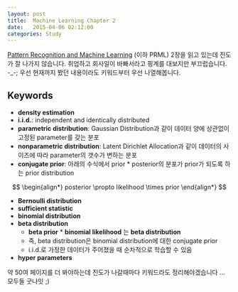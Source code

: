 ```yaml
---
layout: post
title:  Machine Learning Chapter 2
date:   2015-04-06 02:12:00
categories: Study
---
```


[Pattern Recognition and Machine Learning] (이하 PRML) 2장을 읽고 있는데 진도가 잘 나가지 않습니다.
취업하고 회사일이 바빠서라고 핑계를 대보지만 부끄럽습니다. -_-;
우선 현재까지 봤던 내용이라도 키워드부터 우선 나열해봅니다.

## Keywords ##

  * **density estimation**
  * **i.i.d.**: independent and identically distributed
  * **parametric distribution**: Gaussian Distribution과 같이 데이터 양에 상관없이 고정된 parameter를 갖는 분포
  * **nonparametric distribution**: Latent Dirichlet Allocation과 같이 데이터의 사이즈에 따라 parameter의 갯수가 변하는 분포
  * **conjugate prior**: 아래의 수식에서 prior * posterior의 분포가 prior가 되도록 하는 prior distribution

$$
\begin{align*}
 posterior \propto likelihood \times prior
\end{align*}
$$
  
  * **Bernoulli distribution**
  * **sufficient statistic**
  * **binomial distribution**
  * **beta distribution**
    * **beta prior** * **binomial likelihood** 는 **beta distribution**
	* 즉, beta distribution은 binomial distribution에 대한 conjugate prior
	* i.i.d.로 가정한 데이터가 주어졌을 때 순차적으로 학습할 수 있음
  * **hyper parameters**
  

약 50여 페이지를 더 봐야하는데 진도가 나갈때마다 키워드라도 정리해야겠습니다 ...
모두들 굿나잇 ;)
  
[Pattern Recognition and Machine Learning]: http://www.amazon.com/Pattern-Recognition-Learning-Information-Statistics/dp/0387310738
[Bishop]: http://en.wikipedia.org/wiki/Christopher_Bishop
[지도 학습]: http://ko.wikipedia.org/wiki/%EC%A7%80%EB%8F%84_%ED%95%99%EC%8A%B5
[자율 학습]: http://ko.wikipedia.org/wiki/%EC%9E%90%EC%9C%A8_%ED%95%99%EC%8A%B5_(%EA%B8%B0%EA%B3%84_%ED%95%99%EC%8A%B5)
[강화 학습]: http://ko.wikipedia.org/wiki/%EA%B0%95%ED%99%94_%ED%95%99%EC%8A%B5